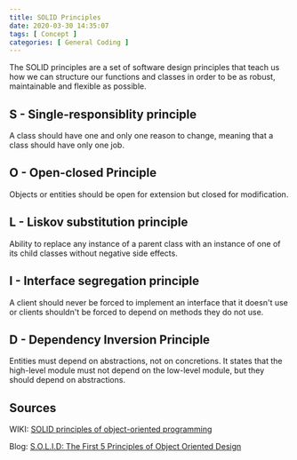 ```yaml
---
title: SOLID Principles
date: 2020-03-30 14:35:07
tags: [ Concept ]
categories: [ General Coding ]
---
```


The SOLID principles are a set of software design principles that teach us how we can structure our functions and classes in order to be as robust, maintainable and flexible as possible.


## S - Single-responsiblity principle

A class should have one and only one reason to change, meaning that a class should have only one job.

## O - Open-closed Principle

Objects or entities should be open for extension but closed for modification.

## L - Liskov substitution principle

Ability to replace any instance of a parent class with an instance of one of its child classes without negative side effects.

## I - Interface segregation principle

A client should never be forced to implement an interface that it doesn't use or clients shouldn't be forced to depend on methods they do not use.

## D - Dependency Inversion Principle

Entities must depend on abstractions, not on concretions. It states that the high-level module must not depend on the low-level module, but they should depend on abstractions.

## Sources

WIKI: [SOLID principles of object-oriented programming](https://en.wikipedia.org/wiki/SOLID)

Blog: [S.O.L.I.D: The First 5 Principles of Object Oriented Design](https://scotch.io/bar-talk/s-o-l-i-d-the-first-five-principles-of-object-oriented-design)